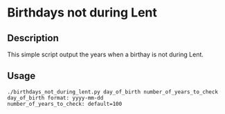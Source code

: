 # Birthdays not during Lent

## Description
This simple script output the years when a birthay is not during Lent.

## Usage
```
./birthdays_not_during_lent.py day_of_birth number_of_years_to_check
day_of_birth format: yyyy-mm-dd
number_of_years_to_check: default=100
```

